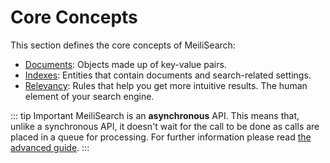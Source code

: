 # Core Concepts

This section defines the core concepts of MeiliSearch:
- [Documents](documents.md): Objects made up of key-value pairs.
- [Indexes](indexes.md): Entities that contain documents and search-related settings.
- [Relevancy](relevancy.md): Rules that help you get more intuitive results. The human element of your search engine.

::: tip Important
MeiliSearch is an **asynchronous** API. This means that, unlike a synchronous API, it doesn't wait for the call to be done as calls are placed in a queue for processing. For further information please read [the advanced guide](/guides/advanced_guides/asynchronous_updates.md).
:::